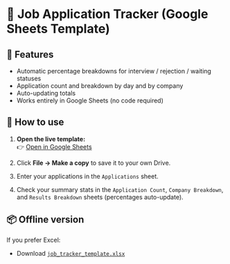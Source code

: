 # 🧾 Job Application Tracker (Google Sheets Template)

## 🚀 Features
- Automatic percentage breakdowns for interview / rejection / waiting statuses
- Application count and breakdown by day and by company
- Auto-updating totals 
- Works entirely in Google Sheets (no code required)

## 🧩 How to use
1. **Open the live template:**  
   👉 [Open in Google Sheets](https://docs.google.com/spreadsheets/d/1Ip5a9A4JjEogE9AaOJn2RXZB91KpX05-xSuvduKXJ-w/edit?gid=0#gid=0)

2. Click **File → Make a copy** to save it to your own Drive.
3. Enter your applications in the `Applications` sheet.
4. Check your summary stats in the `Application Count`, `Company Breakdown`, and `Results Breakdown` sheets (percentages auto-update).

## 📦 Offline version
If you prefer Excel:
- Download [`job_tracker_template.xlsx`](Job_App_SheetTemplate.xlsx)
